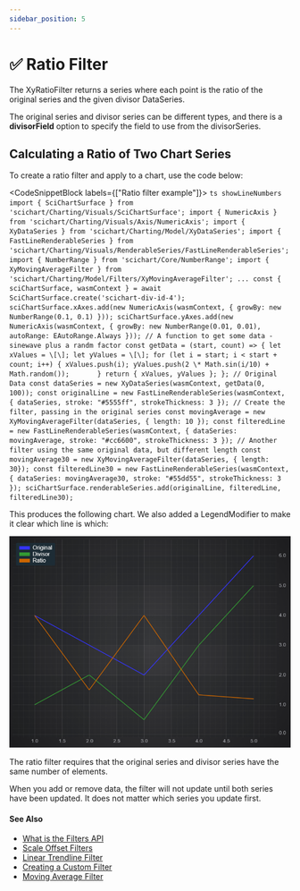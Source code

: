 ```yaml
---
sidebar_position: 5
---
```


# ✅ Ratio Filter

The XyRatioFilter returns a series where each point is the ratio of the original series and the given divisor DataSeries.

The original series and divisor series can be different types, and there is a **divisorField** option to specify the field to use from the divisorSeries.

Calculating a Ratio of Two Chart Series
---------------------------------------

To create a ratio filter and apply to a chart, use the code below:

<CodeSnippetBlock labels={["Ratio filter example"]}>
    ```ts showLineNumbers
    import { SciChartSurface } from 'scichart/Charting/Visuals/SciChartSurface';
    import { NumericAxis } from 'scichart/Charting/Visuals/Axis/NumericAxis';
    import { XyDataSeries } from 'scichart/Charting/Model/XyDataSeries';
    import { FastLineRenderableSeries } from 'scichart/Charting/Visuals/RenderableSeries/FastLineRenderableSeries';
    import { NumberRange } from 'scichart/Core/NumberRange';
    import { XyMovingAverageFilter } from 'scichart/Charting/Model/Filters/XyMovingAverageFilter';
    ...
    const { sciChartSurface, wasmContext } = await SciChartSurface.create('scichart-div-id-4');
    sciChartSurface.xAxes.add(new NumericAxis(wasmContext, { growBy: new NumberRange(0.1, 0.1) }));
    sciChartSurface.yAxes.add(new NumericAxis(wasmContext, { growBy: new NumberRange(0.01, 0.01), autoRange: EAutoRange.Always }));
    // A function to get some data - sinewave plus a randm factor
    const getData = (start, count) => {
        let xValues = \[\];
        let yValues = \[\];
        for (let i = start; i < start + count; i++) {
            xValues.push(i);
            yValues.push(2 \* Math.sin(i/10) + Math.random());      
        }
        return { xValues, yValues };
    };
    // Original Data
    const dataSeries = new XyDataSeries(wasmContext, getData(0, 100));
    const originalLine = new FastLineRenderableSeries(wasmContext, { dataSeries, stroke: "#5555ff", strokeThickness: 3 });
    // Create the filter, passing in the original series
    const movingAverage = new XyMovingAverageFilter(dataSeries, { length: 10 });
    const filteredLine = new FastLineRenderableSeries(wasmContext, { dataSeries: movingAverage, stroke: "#cc6600", strokeThickness: 3 });
    // Another filter using the same original data, but different length
    const movingAverage30 = new XyMovingAverageFilter(dataSeries, { length: 30});
    const filteredLine30 = new FastLineRenderableSeries(wasmContext, { dataSeries: movingAverage30, stroke: "#55dd55", strokeThickness: 3 });
    sciChartSurface.renderableSeries.add(originalLine, filteredLine, filteredLine30);
    ```

</CodeSnippetBlock>

This produces the following chart. We also added a LegendModifier to make it clear which line is which:

![](img/1.png)

The ratio filter requires that the original series and divisor series have the same number of elements.

When you add or remove data, the filter will not update until both series have been updated. It does not matter which series you update first.

#### See Also

* [What is the Filters API](/docs/2d-charts/chart-types/data-filters-api/data-filters-api-overview)
* [Scale Offset Filters](/docs/2d-charts/chart-types/data-filters-api/scale-offset-filters)
* [Linear Trendline Filter](/docs/2d-charts/chart-types/data-filters-api/linear-trendline-filter)
* [Creating a Custom Filter](/docs/2d-charts/chart-types/data-filters-api/custom-filter)
* [Moving Average Filter](/docs/2d-charts/chart-types/data-filters-api/moving-average-filter)
